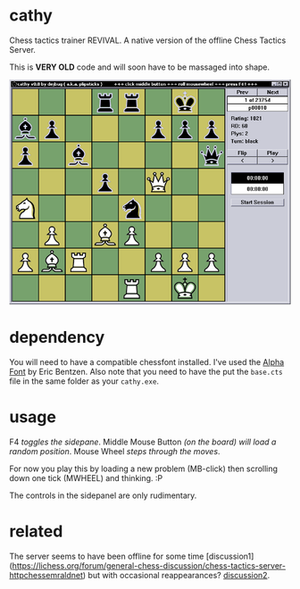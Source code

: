 # cathy

Chess tactics trainer REVIVAL. A native version of the offline Chess Tactics Server.

This is **VERY OLD** code and will soon have to be massaged into shape.

![Screenshot with sidepanel](cathy.png)

# dependency

You will need to have a compatible chessfont installed. I've used the [Alpha Font](http://www.enpassant.dk/chess/fontimg/alpha.htm) by Eric Bentzen. Also note that you need to have the put the `base.cts` file in the same folder as your `cathy.exe`.

# usage

F4 *toggles the sidepane*.
Middle Mouse Button *(on the board) will load a random position*.
Mouse Wheel *steps through the moves*.

For now you play this by loading a new problem (MB-click) then scrolling down one tick (MWHEEL) and thinking. :P

The controls in the sidepanel are only rudimentary.

# related

The server seems to have been offline for some time [discussion1] (https://lichess.org/forum/general-chess-discussion/chess-tactics-server-httpchessemraldnet) but with occasional reappearances?  [discussion2](https://www.chess.com/forum/view/general/chess-tactics-server2).

